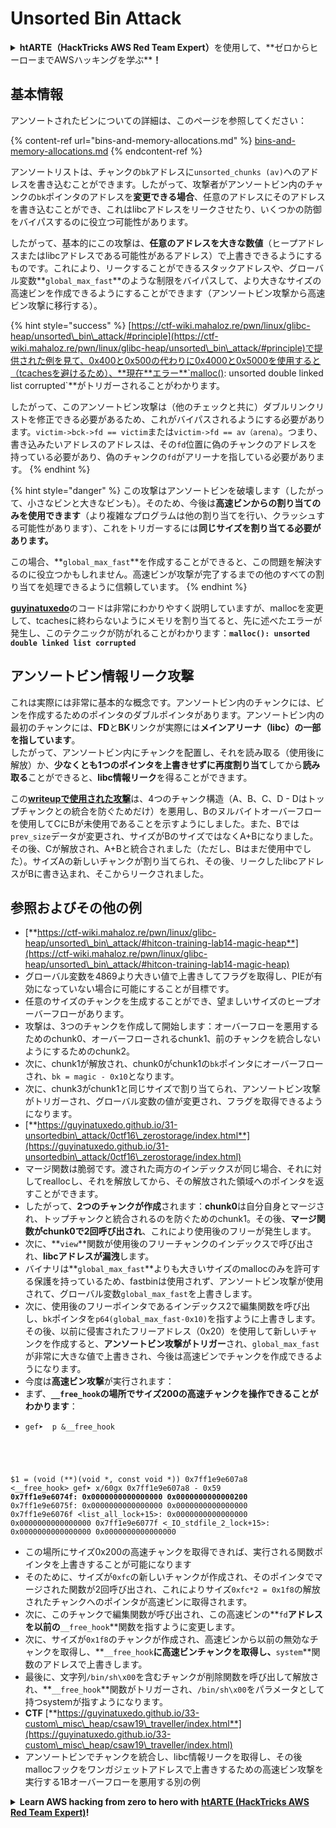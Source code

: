 # Unsorted Bin Attack

<details>

<summary><strong>htARTE（HackTricks AWS Red Team Expert）</strong>を使用して、**ゼロからヒーローまでAWSハッキングを学ぶ**</a><strong>！</strong></summary>

HackTricksをサポートする他の方法：

* **HackTricksで企業を宣伝**したい場合や**HackTricksをPDFでダウンロード**したい場合は、[**SUBSCRIPTION PLANS**](https://github.com/sponsors/carlospolop)をチェックしてください！
* [**公式PEASS＆HackTricksスウォッグ**](https://peass.creator-spring.com)を入手する
* [**The PEASS Family**](https://opensea.io/collection/the-peass-family)を発見し、独占的な[**NFTs**](https://opensea.io/collection/the-peass-family)のコレクションを見つける
* **💬 [Discordグループ](https://discord.gg/hRep4RUj7f)**に参加するか、[telegramグループ](https://t.me/peass)に参加するか、**Twitter**で**@hacktricks\_live**をフォローする
* **HackTricks**および**HackTricks Cloud**のGitHubリポジトリにPRを提出して、あなたのハッキングテクニックを共有する

</details>

## 基本情報

アンソートされたビンについての詳細は、このページを参照してください：

{% content-ref url="bins-and-memory-allocations.md" %}
[bins-and-memory-allocations.md](bins-and-memory-allocations.md)
{% endcontent-ref %}

アンソートリストは、チャンクの`bk`アドレスに`unsorted_chunks (av)`へのアドレスを書き込むことができます。したがって、攻撃者がアンソートビン内のチャンクの`bk`ポインタのアドレスを**変更できる場合**、任意のアドレスにそのアドレスを書き込むことができ、これはlibcアドレスをリークさせたり、いくつかの防御をバイパスするのに役立つ可能性があります。

したがって、基本的にこの攻撃は、**任意のアドレスを大きな数値**（ヒープアドレスまたはlibcアドレスである可能性があるアドレス）で上書きできるようにするものです。これにより、リークすることができるスタックアドレスや、グローバル変数**`global_max_fast`**のような制限をバイパスして、より大きなサイズの高速ビンを作成できるようにすることができます（アンソートビン攻撃から高速ビン攻撃に移行する）。

{% hint style="success" %}
[https://ctf-wiki.mahaloz.re/pwn/linux/glibc-heap/unsorted\_bin\_attack/#principle](https://ctf-wiki.mahaloz.re/pwn/linux/glibc-heap/unsorted\_bin\_attack/#principle)で提供された例を見て、0x400と0x500の代わりに0x4000と0x5000を使用すると（tcachesを避けるため）、**現在**エラー**`malloc(): unsorted double linked list corrupted`**がトリガーされることがわかります。

したがって、このアンソートビン攻撃は（他のチェックと共に）ダブルリンクリストを修正できる必要があるため、これがバイパスされるようにする必要があります。`victim->bck->fd == victim`または`victim->fd == av（arena）`。つまり、書き込みたいアドレスのアドレスは、その`fd`位置に偽のチャンクのアドレスを持っている必要があり、偽のチャンクの`fd`がアリーナを指している必要があります。
{% endhint %}

{% hint style="danger" %}
この攻撃はアンソートビンを破壊します（したがって、小さなビンと大きなビンも）。そのため、今後は**高速ビンからの割り当てのみを使用できます**（より複雑なプログラムは他の割り当てを行い、クラッシュする可能性があります）、これをトリガーするには**同じサイズを割り当てる必要があります。**

この場合、**`global_max_fast`**を作成することができると、この問題を解決するのに役立つかもしれません。高速ビンが攻撃が完了するまでの他のすべての割り当てを処理できるように信頼しています。
{% endhint %}

[**guyinatuxedo**](https://guyinatuxedo.github.io/31-unsortedbin\_attack/unsorted\_explanation/index.html)のコードは非常にわかりやすく説明していますが、mallocを変更して、tcachesに終わらないようにメモリを割り当てると、先に述べたエラーが発生し、このテクニックが防がれることがわかります：**`malloc(): unsorted double linked list corrupted`**

## アンソートビン情報リーク攻撃

これは実際には非常に基本的な概念です。アンソートビン内のチャンクには、ビンを作成するためのポインタのダブルポインタがあります。アンソートビン内の最初のチャンクには、**FD**と**BK**リンクが実際には**メインアリーナ（libc）の一部を指しています**。\
したがって、アンソートビン内にチャンクを配置し、それを読み取る（使用後に解放）か、**少なくとも1つのポインタを上書きせずに再度割り当て**してから**読み取る**ことができると、**libc情報リーク**を得ることができます。

この[**writeupで使用された攻撃**](https://guyinatuxedo.github.io/33-custom\_misc\_heap/csaw18\_alienVSsamurai/index.html)は、4つのチャンク構造（A、B、C、D - Dはトップチャンクとの統合を防ぐためだけ）を悪用し、Bのヌルバイトオーバーフローを使用してCにBが未使用であることを示すようにしました。また、Bでは`prev_size`データが変更され、サイズがBのサイズではなくA+Bになりました。\
その後、Cが解放され、A+Bと統合されました（ただし、Bはまだ使用中でした）。サイズAの新しいチャンクが割り当てられ、その後、リークしたlibcアドレスがBに書き込まれ、そこからリークされました。

## 参照およびその他の例

* [**https://ctf-wiki.mahaloz.re/pwn/linux/glibc-heap/unsorted\_bin\_attack/#hitcon-training-lab14-magic-heap**](https://ctf-wiki.mahaloz.re/pwn/linux/glibc-heap/unsorted\_bin\_attack/#hitcon-training-lab14-magic-heap)
* グローバル変数を4869より大きい値で上書きしてフラグを取得し、PIEが有効になっていない場合に可能にすることが目標です。
* 任意のサイズのチャンクを生成することができ、望ましいサイズのヒープオーバーフローがあります。
* 攻撃は、3つのチャンクを作成して開始します：オーバーフローを悪用するためのchunk0、オーバーフローされるchunk1、前のチャンクを統合しないようにするためのchunk2。
* 次に、chunk1が解放され、chunk0がchunk1の`bk`ポインタにオーバーフローされ、`bk = magic - 0x10`となります。
* 次に、chunk3がchunk1と同じサイズで割り当てられ、アンソートビン攻撃がトリガーされ、グローバル変数の値が変更され、フラグを取得できるようになります。
* [**https://guyinatuxedo.github.io/31-unsortedbin\_attack/0ctf16\_zerostorage/index.html**](https://guyinatuxedo.github.io/31-unsortedbin\_attack/0ctf16\_zerostorage/index.html)
* マージ関数は脆弱です。渡された両方のインデックスが同じ場合、それに対してreallocし、それを解放してから、その解放された領域へのポインタを返すことができます。
* したがって、**2つのチャンクが作成**されます：**chunk0**は自分自身とマージされ、トップチャンクと統合されるのを防ぐためのchunk1。その後、**マージ関数がchunk0で2回呼び出され**、これにより使用後のフリーが発生します。
* 次に、**`view`**関数が使用後のフリーチャンクのインデックスで呼び出され、**libcアドレスが漏洩**します。
* バイナリは**`global_max_fast`**よりも大きいサイズのmallocのみを許可する保護を持っているため、fastbinは使用されず、アンソートビン攻撃が使用されて、グローバル変数`global_max_fast`を上書きします。
* 次に、使用後のフリーポインタであるインデックス2で編集関数を呼び出し、`bk`ポインタを`p64(global_max_fast-0x10)`を指すように上書きします。その後、以前に侵害されたフリーアドレス（0x20）を使用して新しいチャンクを作成すると、**アンソートビン攻撃がトリガー**され、`global_max_fast`が非常に大きな値で上書きされ、今後は高速ビンでチャンクを作成できるようになります。
* 今度は**高速ビン攻撃**が実行されます：
* まず、**`__free_hook`**の場所でサイズ200の高速**チャンクを操作できることがわかります**：
* <pre class="language-c"><code class="lang-c">gef➤  p &#x26;__free_hook
$1 = (void (**)(void *, const void *)) 0x7ff1e9e607a8 &#x3C;__free_hook>
gef➤  x/60gx 0x7ff1e9e607a8 - 0x59
<strong>0x7ff1e9e6074f: 0x0000000000000000      0x0000000000000200
</strong>0x7ff1e9e6075f: 0x0000000000000000      0x0000000000000000
0x7ff1e9e6076f &#x3C;list_all_lock+15>:      0x0000000000000000      0x0000000000000000
0x7ff1e9e6077f &#x3C;_IO_stdfile_2_lock+15>: 0x0000000000000000      0x0000000000000000
</code></pre>
* この場所にサイズ0x200の高速チャンクを取得できれば、実行される関数ポインタを上書きすることが可能になります
* そのために、サイズが`0xfc`の新しいチャンクが作成され、そのポインタでマージされた関数が2回呼び出され、これによりサイズ`0xfc*2 = 0x1f8`の解放されたチャンクへのポインタが高速ビンに取得されます。
* 次に、このチャンクで編集関数が呼び出され、この高速ビンの**`fd`**アドレスを以前の**`__free_hook`**関数を指すように変更します。
* 次に、サイズが`0x1f8`のチャンクが作成され、高速ビンから以前の無効なチャンクを取得し、**`__free_hook`**に高速ビンチャンクを取得し、**`system`**関数のアドレスで上書きします。
* 最後に、文字列`/bin/sh\x00`を含むチャンクが削除関数を呼び出して解放され、**`__free_hook`**関数がトリガーされ、`/bin/sh\x00`をパラメータとして持つsystemが指すようになります。
* **CTF** [**https://guyinatuxedo.github.io/33-custom\_misc\_heap/csaw19\_traveller/index.html**](https://guyinatuxedo.github.io/33-custom\_misc\_heap/csaw19\_traveller/index.html)
* アンソートビンでチャンクを統合し、libc情報リークを取得し、その後mallocフックをワンガジェットアドレスで上書きするための高速ビン攻撃を実行する1Bオーバーフローを悪用する別の例

<details>

<summary><strong>Learn AWS hacking from zero to hero with</strong> <a href="https://training.hacktricks.xyz/courses/arte"><strong>htARTE (HackTricks AWS Red Team Expert)</strong></a><strong>!</strong></summary>

Other ways to support HackTricks:

* If you want to see your **company advertised in HackTricks** or **download HackTricks in PDF** Check the [**SUBSCRIPTION PLANS**](https://github.com/sponsors/carlospolop)!
* Get the [**official PEASS & HackTricks swag**](https://peass.creator-spring.com)
* Discover [**The PEASS Family**](https://opensea.io/collection/the-peass-family), our collection of exclusive [**NFTs**](https://opensea.io/collection/the-peass-family)
* **Join the** 💬 [**Discord group**](https://discord.gg/hRep4RUj7f) or the [**telegram group**](https://t.me/peass) or **follow** us on **Twitter** 🐦 [**@hacktricks\_live**](https://twitter.com/hacktricks\_live)**.**
* **Share your hacking tricks by submitting PRs to the** [**HackTricks**](https://github.com/carlospolop/hacktricks) and [**HackTricks Cloud**](https://github.com/carlospolop/hacktricks-cloud) github repos.

</details>
